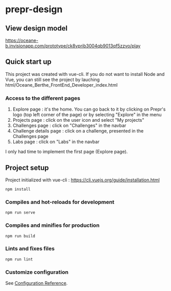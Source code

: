 # prepr-design

## View design model

https://oceane-b.invisionapp.com/prototype/ck8vprib3004qb9013qf5zzvo/play

## Quick start up

This project was created with vue-cli. If you do not want to install Node and Vue, you can still see the project by lauching html/Oceane_Berthe_FrontEnd_Developer_index.html

### Access to the different pages

1. Explore page : it's the home. You can go back to it by clicking on Prepr's logo (top left corner of the page) or by selecting "Explore" in the menu
2. Projects page : click on the user icon and select "My projects"
3. Challenges page : click on "Challenges" in the navbar
4. Challenge details page : click on a challenge, presented in the Challenges page
5. Labs page : click on "Labs" in the navbar

I only had time to implement the first page (Explore page).

## Project setup

Project initialized with vue-cli : https://cli.vuejs.org/guide/installation.html

```
npm install
```

### Compiles and hot-reloads for development

```
npm run serve
```

### Compiles and minifies for production

```
npm run build
```

### Lints and fixes files

```
npm run lint
```

### Customize configuration

See [Configuration Reference](https://cli.vuejs.org/config/).
